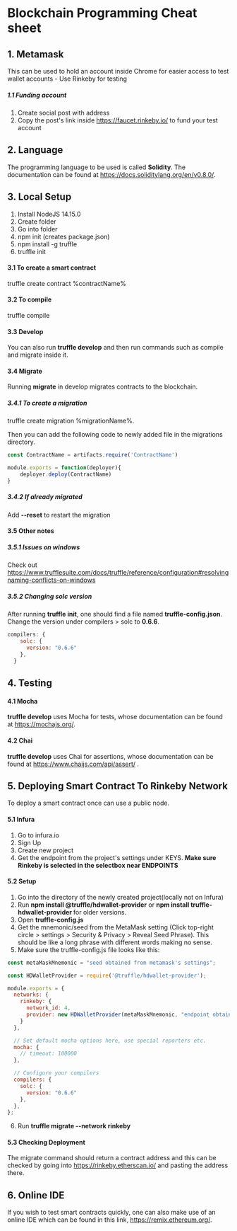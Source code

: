 # Blockchain Programming Cheat sheet

## 1. Metamask

This can be used to hold an account inside Chrome for easier access to test wallet accounts - Use Rinkeby for testing

##### 1.1 Funding account

1. Create social post with address
2. Copy the post's link inside https://faucet.rinkeby.io/ to fund your test account

## 2. Language

The programming language to be used is called <b>Solidity</b>. The documentation can be found at https://docs.soliditylang.org/en/v0.8.0/.

## 3. Local Setup

1. Install NodeJS 14.15.0
2. Create folder
3. Go into folder
4. npm init (creates package.json)
5. npm install -g truffle
6. truffle init

#### 3.1 To create a smart contract

truffle create contract %contractName%

#### 3.2 To compile

truffle compile

#### 3.3 Develop

You can also run <b>truffle develop</b> and then run commands such as compile and migrate inside it. 

#### 3.4 Migrate

Running <b>migrate</b> in develop migrates contracts to the blockchain.

##### 3.4.1 To create a migration

truffle create migration %migrationName%.

Then you can add the following code to newly added file in the migrations directory.

```javascript
const ContractName = artifacts.require('ContractName')

module.exports = function(deployer){
    deployer.deploy(ContractName)
}
```

##### 3.4.2 If already migrated

Add <b>--reset</b> to restart the migration


#### 3.5 Other notes

##### 3.5.1 Issues on windows

Check out https://www.trufflesuite.com/docs/truffle/reference/configuration#resolvingnaming-conflicts-on-windows

##### 3.5.2 Changing solc version

After running <b>truffle init</b>, one should find a file named <b>truffle-config.json</b>. Change the version under compilers > solc to <b>0.6.6</b>.

```javascript
compilers: {
    solc: {
      version: "0.6.6"
    },
  }
```

## 4. Testing

#### 4.1 Mocha

<b>truffle develop</b> uses Mocha for tests, whose documentation can be found at https://mochajs.org/.

#### 4.2 Chai

<b>truffle develop</b> uses Chai for assertions, whose documentation can be found at https://www.chaijs.com/api/assert/ .

## 5. Deploying Smart Contract To Rinkeby Network

To deploy a smart contract once can use a public node.

#### 5.1 Infura

1. Go to infura.io
2. Sign Up
3. Create new project
4. Get the endpoint from the project's settings under KEYS. <b>Make sure Rinkeby is selected in the selectbox near ENDPOINTS</b>

#### 5.2 Setup

1. Go into the directory of the newly created project(locally not on Infura)
2. Run <b>npm install @truffle/hdwallet-provider</b> or <b>npm install truffle-hdwallet-provider </b> for older versions.
3. Open <b>truffle-config.js</b>
4. Get the mnemonic/seed from the MetaMask setting (Click top-right circle > settings > Security & Privacy > Reveal Seed Phrase). This should be like a long phrase with different words making no sense. 
5. Make sure the truffle-config.js file looks like this:
```javascript
const metaMaskMnemonic = "seed obtained from metamask's settings";

const HDWalletProvider = require('@truffle/hdwallet-provider');

module.exports = {
  networks: {
    rinkeby: {
      network_id: 4,
      provider: new HDWalletProvider(metaMaskMnemonic, "endpoint obtained from infura's settings")
    }
  },

  // Set default mocha options here, use special reporters etc.
  mocha: {
    // timeout: 100000
  },

  // Configure your compilers
  compilers: {
    solc: {
      version: "0.6.6"
    },
  },
};
```
6. Run <b>truffle migrate --network rinkeby</b>


#### 5.3 Checking Deployment

The migrate command should return a contract address and this can be checked by going into  https://rinkeby.etherscan.io/ and pasting the address there. 

## 6. Online IDE

If you wish to test smart contracts quickly, one can also make use of an online IDE which can be found in this link, https://remix.ethereum.org/.